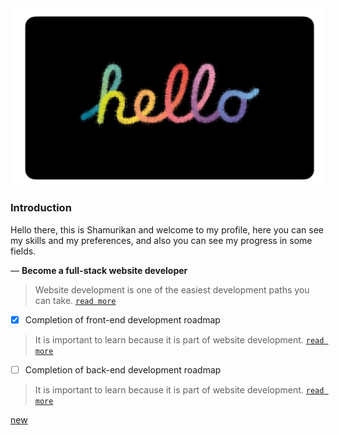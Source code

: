 <!DOCTYPE html>
<html>
  <head>
  </head>
  <body>
    <section>
      <div>
        <img src="images/42A30273-CC03-4064-9ED2-47DA3F4AC752.png"/>
      </div>
      <div>
        <article>
          <h1>Introduction</h1>
          <p>Hello there, this is Shamurikan and welcome to my profile, here you can see my skills and my preferences, and also you can see my progress in some fields.</p>
          <p>— <strong>Become a full-stack website developer</strong>

> Website development is one of the easiest development paths you can take. [`read more`](https://www.w3schools.com/)

- [x]  Completion of front-end development roadmap

> It is important to learn because it is part of website development. [`read more`](https://roadmap.sh/frontend)

- [ ]  Completion of back-end development roadmap

> It is important to learn because it is part of website development. [`read more`](https://roadmap.sh/backend)</p>
        </article>
      </div>
    </section>
<a href="https://noor.moe.gov.sa/Noor/Login.aspx">new</a>
  </body>
</html>
